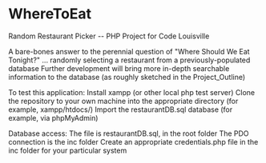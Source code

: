# WhereToEat

Random Restaurant Picker -- PHP Project for Code Louisville

A bare-bones answer to the perennial question of "Where Should We Eat Tonight?" ... randomly selecting a restaurant from a previously-populated database
Further development will bring more in-depth searchable information to the database (as roughly sketched in the Project_Outline)



To test this application:
	Install xampp (or other local php test server)
	Clone the repository to your own machine into the appropriate directory (for example, xampp/htdocs/)
	Import the restaurantDB.sql database (for example, via phpMyAdmin)


Database access:
	The file is restaurantDB.sql, in the root folder
	The PDO connection is the inc folder
	Create an appropriate credentials.php file in the inc folder for your particular system
